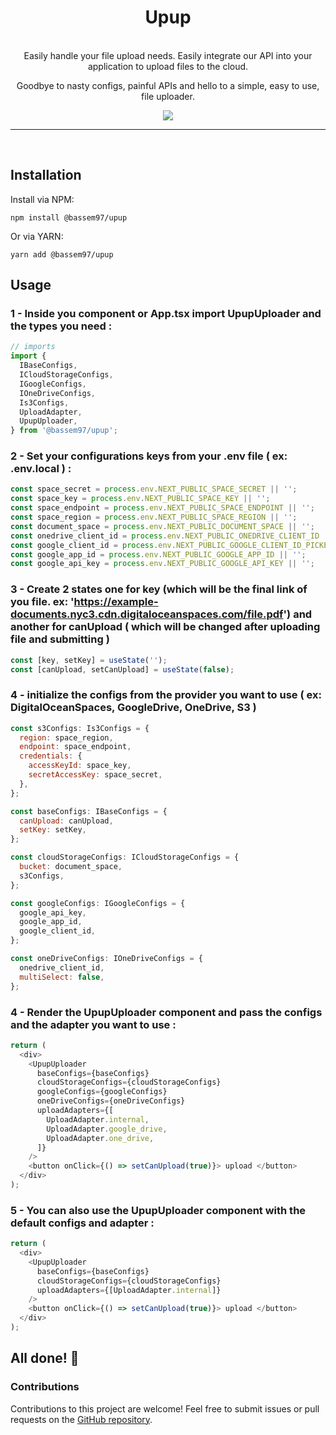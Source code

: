 <h1 align="center">
   Upup
</h1>

<br/>

<div align="center">
  Easily handle your file upload needs. Easily integrate our API into your application to upload files to the cloud.

Goodbye to nasty configs, painful APIs and hello to a simple, easy to use, file uploader.

</div>

<p align="center">
  <a href="https://github.com/uNotesOfficial/upup">
    <img src="https://img.shields.io/badge/gzipped-206kb-4ba0f6" />
  </a>

<hr/>
<br />

## Installation

Install via NPM:

```shell
npm install @bassem97/upup
```

Or via YARN:

```shell
yarn add @bassem97/upup
```

## Usage

### 1 - Inside you component or App.tsx import UpupUploader and the types you need :

```javascript
// imports
import {
  IBaseConfigs,
  ICloudStorageConfigs,
  IGoogleConfigs,
  IOneDriveConfigs,
  Is3Configs,
  UploadAdapter,
  UpupUploader,
} from '@bassem97/upup';
```

### 2 - Set your configurations keys from your .env file ( ex: .env.local ) :

```javascript
const space_secret = process.env.NEXT_PUBLIC_SPACE_SECRET || '';
const space_key = process.env.NEXT_PUBLIC_SPACE_KEY || '';
const space_endpoint = process.env.NEXT_PUBLIC_SPACE_ENDPOINT || '';
const space_region = process.env.NEXT_PUBLIC_SPACE_REGION || '';
const document_space = process.env.NEXT_PUBLIC_DOCUMENT_SPACE || '';
const onedrive_client_id = process.env.NEXT_PUBLIC_ONEDRIVE_CLIENT_ID || '';
const google_client_id = process.env.NEXT_PUBLIC_GOOGLE_CLIENT_ID_PICKER || '';
const google_app_id = process.env.NEXT_PUBLIC_GOOGLE_APP_ID || '';
const google_api_key = process.env.NEXT_PUBLIC_GOOGLE_API_KEY || '';
```

### 3 - Create 2 states one for key (which will be the final link of you file. ex: 'https://example-documents.nyc3.cdn.digitaloceanspaces.com/file.pdf') and another for canUpload ( which will be changed after uploading file and submitting )

```javascript
const [key, setKey] = useState('');
const [canUpload, setCanUpload] = useState(false);
```

### 4 - initialize the configs from the provider you want to use ( ex: DigitalOceanSpaces, GoogleDrive, OneDrive, S3 )

```javascript
const s3Configs: Is3Configs = {
  region: space_region,
  endpoint: space_endpoint,
  credentials: {
    accessKeyId: space_key,
    secretAccessKey: space_secret,
  },
};

const baseConfigs: IBaseConfigs = {
  canUpload: canUpload,
  setKey: setKey,
};

const cloudStorageConfigs: ICloudStorageConfigs = {
  bucket: document_space,
  s3Configs,
};

const googleConfigs: IGoogleConfigs = {
  google_api_key,
  google_app_id,
  google_client_id,
};

const oneDriveConfigs: IOneDriveConfigs = {
  onedrive_client_id,
  multiSelect: false,
};
```

### 4 - Render the UpupUploader component and pass the configs and the adapter you want to use :

```javascript
return (
  <div>
    <UpupUploader
      baseConfigs={baseConfigs}
      cloudStorageConfigs={cloudStorageConfigs}
      googleConfigs={googleConfigs}
      oneDriveConfigs={oneDriveConfigs}
      uploadAdapters={[
        UploadAdapter.internal,
        UploadAdapter.google_drive,
        UploadAdapter.one_drive,
      ]}
    />
    <button onClick={() => setCanUpload(true)}> upload </button>
  </div>
);
```

### 5 - You can also use the UpupUploader component with the default configs and adapter :

```javascript
return (
  <div>
    <UpupUploader
      baseConfigs={baseConfigs}
      cloudStorageConfigs={cloudStorageConfigs}
      uploadAdapters={[UploadAdapter.internal]}
    />
    <button onClick={() => setCanUpload(true)}> upload </button>
  </div>
);
```

## All done! 🎉

### Contributions

Contributions to this project are welcome! Feel free to submit issues or pull requests on the [GitHub repository](https://github.com/uNotesOfficial/upup.git).

